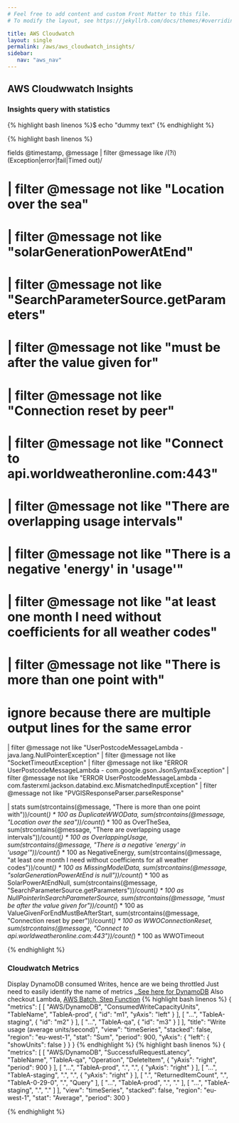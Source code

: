 ```yaml
---
# Feel free to add content and custom Front Matter to this file.
# To modify the layout, see https://jekyllrb.com/docs/themes/#overriding-theme-defaults

title: AWS Cloudwatch
layout: single
permalink: /aws/aws_cloudwatch_insights/
sidebar:
   nav: "aws_nav"
---
```

## AWS Cloudwwatch Insights 
### Insights query with statistics 


{% highlight bash linenos %}$ echo "dummy text" {% endhighlight %}


{% highlight bash linenos %}

fields @timestamp, @message
| filter @message like /(?i)(Exception|error|fail|Timed out)/
# | filter @message not like "Location over the sea"
# | filter @message not like "solarGenerationPowerAtEnd"
# | filter @message not like "SearchParameterSource.getParameters"
# | filter @message not like "must be after the value given for"
# | filter @message not like "Connection reset by peer"
# | filter @message not like "Connect to api.worldweatheronline.com:443"
# | filter @message not like "There are overlapping usage intervals"
# | filter @message not like "There is a negative 'energy' in 'usage'"
# | filter @message not like "at least one month I need without coefficients for all weather codes"
# | filter @message not like "There is more than one point with"

# ignore because there are multiple output lines for the same error
| filter @message not like "UserPostcodeMessageLambda - java.lang.NullPointerException"
| filter @message not like "SocketTimeoutException"
| filter @message not like "ERROR UserPostcodeMessageLambda - com.google.gson.JsonSyntaxException"
| filter @message not like "ERROR UserPostcodeMessageLambda - com.fasterxml.jackson.databind.exc.MismatchedInputException"
| filter @message not like "PVGISResponseParser.parseResponse"


| stats 
sum(strcontains(@message, "There is more than one point with"))/count(*) * 100 as DuplicateWWOData, 
sum(strcontains(@message, "Location over the sea"))/count(*) * 100 as OverTheSea, 
sum(strcontains(@message, "There are overlapping usage intervals"))/count(*) * 100 as OverlappingUsage,
sum(strcontains(@message, "There is a negative 'energy' in 'usage'"))/count(*) * 100 as NegativeEnergy,
sum(strcontains(@message, "at least one month I need without coefficients for all weather codes"))/count(*) * 100 as MissingModelData,
sum(strcontains(@message, "solarGenerationPowerAtEnd is null"))/count(*) * 100 as SolarPowerAtEndNull,
sum(strcontains(@message, "SearchParameterSource.getParameters"))/count(*) * 100 as NullPointerInSearchParameterSource,
sum(strcontains(@message, "must be after the value given for"))/count(*) * 100 as ValueGivenForEndMustBeAfterStart,
sum(strcontains(@message, "Connection reset by peer"))/count(*) * 100 as WWOConnectionReset,
sum(strcontains(@message, "Connect to api.worldweatheronline.com:443"))/count(*) * 100 as WWOTimeout

{% endhighlight %}

### Cloudwatch Metrics
Display DynamoDB consumed Writes, hence are we being throttled
Just need to easily identify the name of metrics [..See here for DynamoDB](https://docs.aws.amazon.com/amazondynamodb/latest/developerguide/metrics-dimensions.html)
Also checkout Lambda, [AWS Batch, Step Function](https://docs.aws.amazon.com/step-functions/latest/dg/procedure-cw-metrics.html)
{% highlight bash linenos  %}
{
    "metrics": [
        [ "AWS/DynamoDB", "ConsumedWriteCapacityUnits", "TableName", "TableA-prod", { "id": "m1", "yAxis": "left" } ],
        [ "...", "TableA-staging", { "id": "m2" } ],
        [ "...", "TableA-qa", { "id": "m3" } ]
    ],
    "title": "Write usage (average units/second)",
    "view": "timeSeries",
    "stacked": false,
    "region": "eu-west-1",
    "stat": "Sum",
    "period": 900,
    "yAxis": {
        "left": {
            "showUnits": false
        }
    }
}
{% endhighlight %}
{% highlight bash linenos  %}
{
    "metrics": [
        [ "AWS/DynamoDB", "SuccessfulRequestLatency", "TableName", "TableA-qa", "Operation", "DeleteItem", { "yAxis": "right", "period": 900 } ],
        [ "...", "TableA-prod", ".", ".", { "yAxis": "right" } ],
        [ "...", "TableA-staging", ".", ".", { "yAxis": "right" } ],
        [ ".", "ReturnedItemCount", ".", "TableA-0-29-0", ".", "Query" ],
        [ "...", "TableA-prod", ".", "." ],
        [ "...", "TableA-staging", ".", "." ]
    ],
    "view": "timeSeries",
    "stacked": false,
    "region": "eu-west-1",
    "stat": "Average",
    "period": 300
}

{% endhighlight %}
